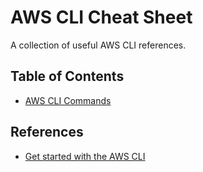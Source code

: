 # AWS CLI Cheat Sheet

A collection of useful AWS CLI references.

## Table of Contents

- [AWS CLI Commands](awscli.md)

## References

- [Get started with the AWS CLI](https://docs.aws.amazon.com/cli/latest/userguide/cli-chap-getting-started.html)